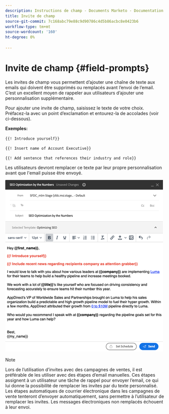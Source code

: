 ```yaml
---
description: Instructions de champ - Documents Marketo - Documentation du produit
title: Invite de champ
source-git-commit: 7c168abc79e88c9d90786c4d5b86acbc8e0423b6
workflow-type: tm+mt
source-wordcount: '160'
ht-degree: 0%

---
```


# Invite de champ {#field-prompts}

Les invites de champ vous permettent d’ajouter une chaîne de texte aux emails qui doivent être supprimés ou remplacés avant l’envoi de l’email. C’est un excellent moyen de rappeler aux utilisateurs d’ajouter une personnalisation supplémentaire.

Pour ajouter une invite de champ, saisissez le texte de votre choix. Préfacez-la avec un point d’exclamation et entourez-la de accolades (voir ci-dessous).

**Exemples:**

`{{! Introduce yourself}}`

`{{! Insert name of Account Executive}}`

`{{! Add sentence that references their industry and role}}`

<p>Les utilisateurs devront remplacer ce texte par leur propre personnalisation avant que l'email puisse être envoyé.

![](assets/field-prompts-1.png)

>[!NOTE]
>
>Lors de l’utilisation d’invites avec des campagnes de ventes, il est préférable de les utiliser avec des étapes d’email manuelles. Ces étapes assignent à un utilisateur une tâche de rappel pour envoyer l’email, ce qui lui donne la possibilité de remplacer les invites par du texte personnalisé. Les étapes automatiques de courrier électronique dans les campagnes de vente tenteront d’envoyer automatiquement, sans permettre à l’utilisateur de remplacer les invites. Les messages électroniques non remplacés échouent à leur envoi.
